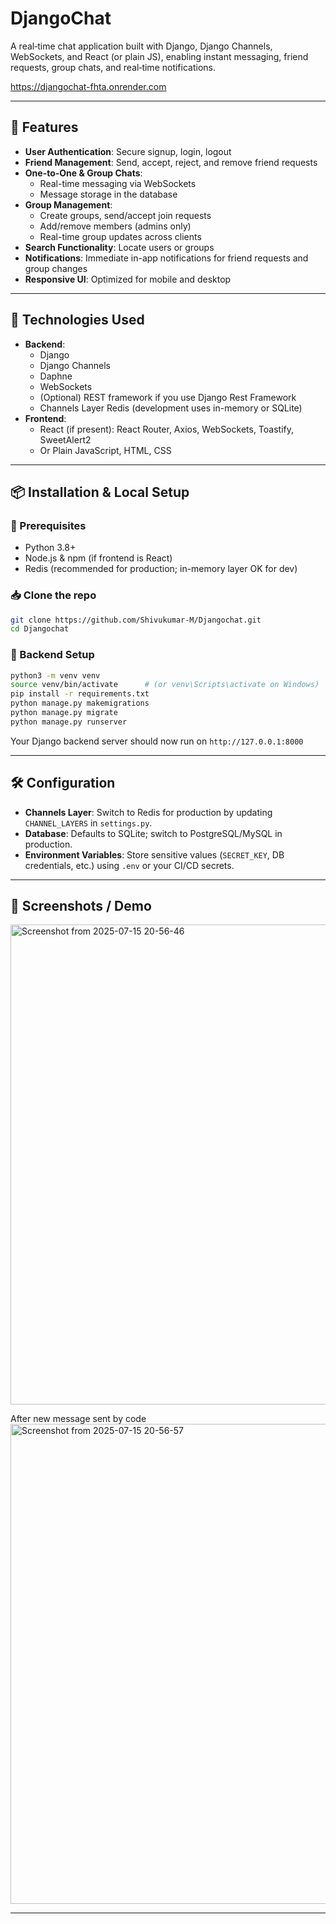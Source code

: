 
# DjangoChat

A real‑time chat application built with Django, Django Channels, WebSockets, and React (or plain JS), enabling instant messaging, friend requests, group chats, and real‑time notifications.

https://djangochat-fhta.onrender.com

---

## 🚀 Features

- **User Authentication**: Secure signup, login, logout
- **Friend Management**: Send, accept, reject, and remove friend requests
- **One-to-One & Group Chats**:
  - Real-time messaging via WebSockets
  - Message storage in the database
- **Group Management**:
  - Create groups, send/accept join requests
  - Add/remove members (admins only)
  - Real-time group updates across clients
- **Search Functionality**: Locate users or groups
- **Notifications**: Immediate in-app notifications for friend requests and group changes
- **Responsive UI**: Optimized for mobile and desktop

---

## 🧰 Technologies Used

- **Backend**:
  - Django
  - Django Channels
  - Daphne
  - WebSockets
  - (Optional) REST framework if you use Django Rest Framework
  - Channels Layer Redis (development uses in-memory or SQLite)
- **Frontend**:
  - React (if present): React Router, Axios, WebSockets, Toastify, SweetAlert2
  - Or Plain JavaScript, HTML, CSS

---

## 📦 Installation & Local Setup

### 🤖 Prerequisites

- Python 3.8+
- Node.js & npm (if frontend is React)
- Redis (recommended for production; in-memory layer OK for dev)

### 📥 Clone the repo

```bash
git clone https://github.com/Shivukumar-M/Djangochat.git
cd Djangochat
```

### 🐍 Backend Setup

```bash
python3 -m venv venv
source venv/bin/activate      # (or venv\Scripts\activate on Windows)
pip install -r requirements.txt
python manage.py makemigrations
python manage.py migrate
python manage.py runserver
```

Your Django backend server should now run on `http://127.0.0.1:8000`

---

## 🛠️ Configuration

- **Channels Layer**: Switch to Redis for production by updating `CHANNEL_LAYERS` in `settings.py`.
- **Database**: Defaults to SQLite; switch to PostgreSQL/MySQL in production.
- **Environment Variables**: Store sensitive values (`SECRET_KEY`, DB credentials, etc.) using `.env` or your CI/CD secrets.

---

## 📸 Screenshots / Demo
<img width="1366" height="768" alt="Screenshot from 2025-07-15 20-56-46" src="https://github.com/user-attachments/assets/49b493a3-a572-44f1-ad34-3024f5a64d8b" />

After new message sent by code 
<img width="1366" height="768" alt="Screenshot from 2025-07-15 20-56-57" src="https://github.com/user-attachments/assets/224ae7cd-c62c-459a-97a0-c588b6a8ac75" />

---




